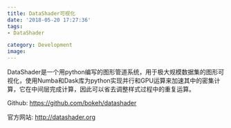 ```yaml
---
title: DataShader可视化
date: '2018-05-20 17:27:36'
tags: 
- DataShader

category: Development
image:
---
```

DataShader是一个用python编写的图形管道系统，用于极大规模数据集的图形可视化，使用Numba和Dask库为python实现并行和GPU运算来加速其中的密集计算，它在中间层完成计算，因此可以省去调整样式过程中的重复运算。

Github: https://github.com/bokeh/datashader

官方网站: http://datashader.org

